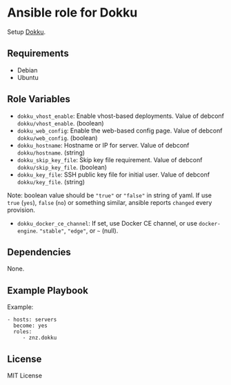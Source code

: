 # Ansible role for Dokku

Setup [Dokku](http://dokku.viewdocs.io/dokku/).

## Requirements

- Debian
- Ubuntu

## Role Variables

- `dokku_vhost_enable`: Enable vhost-based deployments. Value of debconf `dokku/vhost_enable`. (boolean)
- `dokku_web_config`: Enable the web-based config page. Value of debconf `dokku/web_config`. (boolean)
- `dokku_hostname`: Hostname or IP for server. Value of debconf `dokku/hostname`. (string)
- `dokku_skip_key_file`: Skip key file requirement. Value of debconf `dokku/skip_key_file`. (boolean)
- `dokku_key_file`: SSH public key file for initial user. Value of debconf `dokku/key_file`. (string)

Note: boolean value should be `"true"` or `"false"` in string of yaml.
If use `true` (`yes`), `false` (`no`) or something similar, ansible reports `changed` every provision.

- `dokku_docker_ce_channel`: If set, use Docker CE channel, or use `docker-engine`. `"stable"`, `"edge"`, or `~` (null).

## Dependencies

None.

## Example Playbook

Example:

    - hosts: servers
      become: yes
      roles:
         - znz.dokku

## License

MIT License
